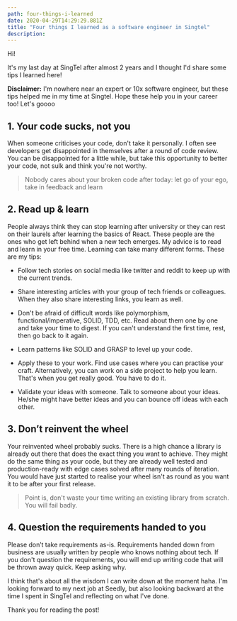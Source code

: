 ```yaml
---
path: four-things-i-learned
date: 2020-04-29T14:29:29.881Z
title: "Four things I learned as a software engineer in Singtel"
description:
---
```


Hi!

It's my last day at SingTel after almost 2 years and I thought I'd share some tips I learned here!

**Disclaimer:** I'm nowhere near an expert or 10x software engineer, but these tips helped me in my time at Singtel.
Hope these help you in your career too! Let's goooo

## 1. Your code sucks, not you

When someone criticises your code, don't take it personally. I often see developers get disappointed in themselves after a round of code review. You can be disappointed for a little while, but take this opportunity to better your code, not sulk and think you're not worthy.

> Nobody cares about your broken code after today: let go of your ego, take in feedback and learn

## 2. Read up & learn

People always think they can stop learning after university or they can rest on their laurels after learning the basics of React. These people are the ones who get left behind when a new tech emerges. My advice is to read and learn in your free time. Learning can take many different forms. These are my tips:

- Follow tech stories on social media like twitter and reddit to keep up with the current trends.

- Share interesting articles with your group of tech friends or colleagues. When they also share interesting links, you learn as well.

- Don't be afraid of difficult words like polymorphism, functional/imperative, SOLID, TDD, etc. Read about them one by one and take your time to digest. If you can't understand the first time, rest, then go back to it again.

- Learn patterns like SOLID and GRASP to level up your code.

- Apply these to your work. Find use cases where you can practise your craft. Alternatively, you can work on a side project to help you learn. That's when you get really good. You have to do it.

- Validate your ideas with someone. Talk to someone about your ideas. He/she might have better ideas and you can bounce off ideas with each other.

## 3. Don’t reinvent the wheel

Your reinvented wheel probably sucks. There is a high chance a library is already out there that does the exact thing you want to achieve. They might do the same thing as your code, but they are already well tested and production-ready with edge cases solved after many rounds of iteration. You would have just started to realise your wheel isn't as round as you want it to be after your first release.

> Point is, don't waste your time writing an existing library from scratch. You will fail badly.

## 4. Question the requirements handed to you

Please don’t take requirements as-is. Requirements handed down from business are usually written by people who knows nothing about tech. If you don't question the requirements, you will end up writing code that will be thrown away quick. Keep asking why.

I think that's about all the wisdom I can write down at the moment haha. I'm looking forward to my next job at Seedly, but also looking backward at the time I spent in SingTel and reflecting on what I've done.

Thank you for reading the post!
